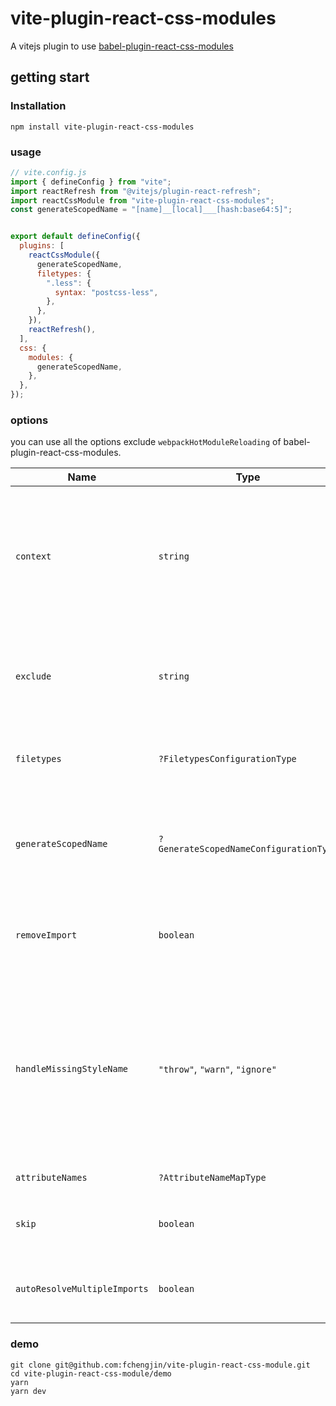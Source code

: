 # vite-plugin-react-css-modules
A vitejs plugin to use [babel-plugin-react-css-modules](https://www.npmjs.com/package/babel-plugin-react-css-modules)

## getting start

### Installation
```shell
npm install vite-plugin-react-css-modules
```

### usage

```javascript
// vite.config.js
import { defineConfig } from "vite";
import reactRefresh from "@vitejs/plugin-react-refresh";
import reactCssModule from "vite-plugin-react-css-modules";
const generateScopedName = "[name]__[local]___[hash:base64:5]";


export default defineConfig({
  plugins: [
    reactCssModule({
      generateScopedName,
      filetypes: {
        ".less": {
          syntax: "postcss-less",
        },
      },
    }),
    reactRefresh(),
  ],
  css: {
    modules: {
      generateScopedName,
    },
  },
});

```

### options
you can use all the options exclude `webpackHotModuleReloading` of babel-plugin-react-css-modules.

|Name|Type|Description|Default|
|---|---|---|---|
|`context`|`string`|Must match webpack [`context`](https://webpack.js.org/configuration/entry-context/#context) configuration. [`css-loader`](https://github.com/webpack/css-loader) inherits `context` values from webpack. Other CSS module implementations might use different context resolution logic.|`process.cwd()`|
|`exclude`|`string`|A RegExp that will exclude otherwise included files e.g., to exclude all styles from node_modules `exclude: 'node_modules'`|
|`filetypes`|`?FiletypesConfigurationType`|Configure [postcss syntax loaders](https://github.com/postcss/postcss#syntaxes) like sugarss, LESS and SCSS and extra plugins for them. ||
|`generateScopedName`|`?GenerateScopedNameConfigurationType`|Refer to [Generating scoped names](https://github.com/css-modules/postcss-modules#generating-scoped-names). If you use this option, make sure it matches the value of `localIdentName` [in webpack config](https://webpack.js.org/loaders/css-loader/#localidentname). See this [issue](https://github.com/gajus/babel-plugin-react-css-modules/issues/108#issuecomment-334351241) |`[path]___[name]__[local]___[hash:base64:5]`|
|`removeImport`|`boolean`|Remove the matching style import. This option is used to enable server-side rendering.|`false`|
|`handleMissingStyleName`|`"throw"`, `"warn"`, `"ignore"`|Determines what should be done for undefined CSS modules (using a `styleName` for which there is no CSS module defined).  Setting this option to `"ignore"` is equivalent to setting `errorWhenNotFound: false` in [react-css-modules](https://github.com/gajus/react-css-modules#errorwhennotfound). |`"throw"`|
|`attributeNames`|`?AttributeNameMapType`|Refer to [Custom Attribute Mapping](#custom-attribute-mapping)|`{"styleName": "className"}`|
|`skip`|`boolean`|Whether to apply plugin if no matching `attributeNames` found in the file|`false`|
|`autoResolveMultipleImports`|`boolean`|Allow multiple anonymous imports if `styleName` is only in one of them.|`false`|

### demo

```shell
git clone git@github.com:fchengjin/vite-plugin-react-css-module.git
cd vite-plugin-react-css-module/demo
yarn
yarn dev

```
